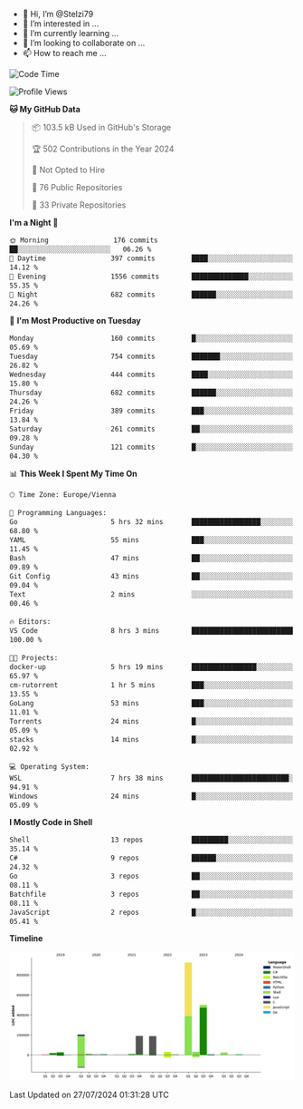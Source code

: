 - 👋 Hi, I’m @Stelzi79
- 👀 I’m interested in ...
- 🌱 I’m currently learning ...
- 💞️ I’m looking to collaborate on ...
- 📫 How to reach me ...

<!--START_SECTION:waka-->
![Code Time](http://img.shields.io/badge/Code%20Time-1%2C014%20hrs%202%20mins-blue)

![Profile Views](http://img.shields.io/badge/Profile%20Views-0-blue)

**🐱 My GitHub Data** 

> 📦 103.5 kB Used in GitHub's Storage 
 > 
> 🏆 502 Contributions in the Year 2024
 > 
> 🚫 Not Opted to Hire
 > 
> 📜 76 Public Repositories 
 > 
> 🔑 33 Private Repositories 
 > 
**I'm a Night 🦉** 

```text
🌞 Morning                176 commits         ██░░░░░░░░░░░░░░░░░░░░░░░   06.26 % 
🌆 Daytime                397 commits         ████░░░░░░░░░░░░░░░░░░░░░   14.12 % 
🌃 Evening                1556 commits        ██████████████░░░░░░░░░░░   55.35 % 
🌙 Night                  682 commits         ██████░░░░░░░░░░░░░░░░░░░   24.26 % 
```
📅 **I'm Most Productive on Tuesday** 

```text
Monday                   160 commits         █░░░░░░░░░░░░░░░░░░░░░░░░   05.69 % 
Tuesday                  754 commits         ███████░░░░░░░░░░░░░░░░░░   26.82 % 
Wednesday                444 commits         ████░░░░░░░░░░░░░░░░░░░░░   15.80 % 
Thursday                 682 commits         ██████░░░░░░░░░░░░░░░░░░░   24.26 % 
Friday                   389 commits         ███░░░░░░░░░░░░░░░░░░░░░░   13.84 % 
Saturday                 261 commits         ██░░░░░░░░░░░░░░░░░░░░░░░   09.28 % 
Sunday                   121 commits         █░░░░░░░░░░░░░░░░░░░░░░░░   04.30 % 
```


📊 **This Week I Spent My Time On** 

```text
🕑︎ Time Zone: Europe/Vienna

💬 Programming Languages: 
Go                       5 hrs 32 mins       █████████████████░░░░░░░░   68.80 % 
YAML                     55 mins             ███░░░░░░░░░░░░░░░░░░░░░░   11.45 % 
Bash                     47 mins             ██░░░░░░░░░░░░░░░░░░░░░░░   09.89 % 
Git Config               43 mins             ██░░░░░░░░░░░░░░░░░░░░░░░   09.04 % 
Text                     2 mins              ░░░░░░░░░░░░░░░░░░░░░░░░░   00.46 % 

🔥 Editors: 
VS Code                  8 hrs 3 mins        █████████████████████████   100.00 % 

🐱‍💻 Projects: 
docker-up                5 hrs 19 mins       ████████████████░░░░░░░░░   65.97 % 
cm-rutorrent             1 hr 5 mins         ███░░░░░░░░░░░░░░░░░░░░░░   13.55 % 
GoLang                   53 mins             ███░░░░░░░░░░░░░░░░░░░░░░   11.01 % 
Torrents                 24 mins             █░░░░░░░░░░░░░░░░░░░░░░░░   05.09 % 
stacks                   14 mins             █░░░░░░░░░░░░░░░░░░░░░░░░   02.92 % 

💻 Operating System: 
WSL                      7 hrs 38 mins       ████████████████████████░   94.91 % 
Windows                  24 mins             █░░░░░░░░░░░░░░░░░░░░░░░░   05.09 % 
```

**I Mostly Code in Shell** 

```text
Shell                    13 repos            █████████░░░░░░░░░░░░░░░░   35.14 % 
C#                       9 repos             ██████░░░░░░░░░░░░░░░░░░░   24.32 % 
Go                       3 repos             ██░░░░░░░░░░░░░░░░░░░░░░░   08.11 % 
Batchfile                3 repos             ██░░░░░░░░░░░░░░░░░░░░░░░   08.11 % 
JavaScript               2 repos             █░░░░░░░░░░░░░░░░░░░░░░░░   05.41 % 
```



**Timeline**

![Lines of Code chart](https://raw.githubusercontent.com/Stelzi79/Stelzi79/main/assets/bar_graph.png)


 Last Updated on 27/07/2024 01:31:28 UTC
<!--END_SECTION:waka-->

<!---
Stelzi79/Stelzi79 is a ✨ special ✨ repository because its `README.md` (this file) appears on your GitHub profile.
You can click the Preview link to take a look at your changes.
--->

